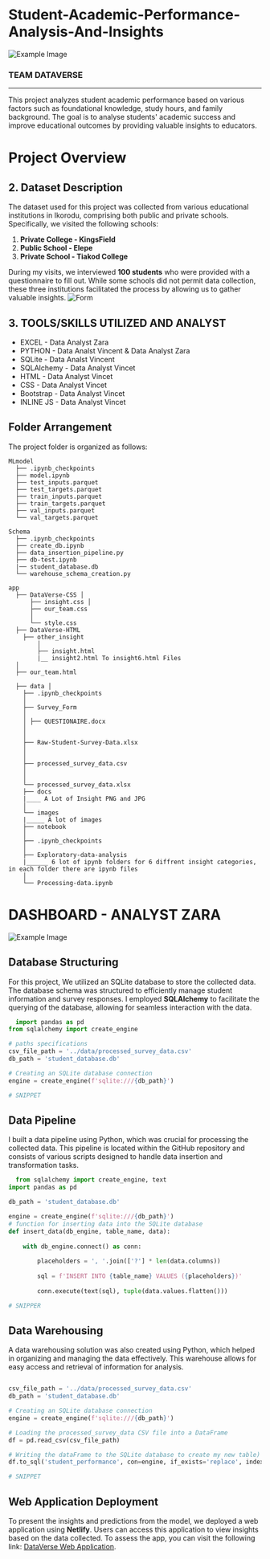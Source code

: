 # Student-Academic-Performance-Analysis-And-Insights

![Example Image](/images/student.jpeg)
### TEAM DATAVERSE
***
This project analyzes student academic performance based on various factors such as foundational knowledge, study hours, and family background. The goal is to analyse students' academic success and improve educational outcomes by providing valuable insights to educators.

# Project Overview

## 2. Dataset Description

The dataset used for this project was collected from various educational institutions in Ikorodu, comprising both public and private schools. Specifically, we visited the following schools:

1. **Private College - KingsField**
2. **Public School - Elepe**
3. **Private School - Tiakod College**

During my visits, we interviewed **100 students** who were provided with a questionnaire to fill out. While some schools did not permit data collection, these three institutions facilitated the process by allowing us to gather valuable insights.
![Form](/images/formimg.jpeg)


## 3. TOOLS/SKILLS UTILIZED AND ANALYST
- EXCEL - Data Analyst Zara
- PYTHON - Data Analst Vincent & Data Analyst Zara
- SQLite - Data Analst Vincent
- SQLAlchemy - Data Analyst Vincet
- HTML - Data Analyst Vincet
- CSS - Data Analyst Vincet
- Bootstrap - Data Analyst Vincet
- INLINE JS - Data Analyst Vincet

## Folder Arrangement

The project folder is organized as follows:

```
MLmodel
  ├── .ipynb_checkpoints 
  ├── model.ipynb 
  ├── test_inputs.parquet 
  ├── test_targets.parquet 
  ├── train_inputs.parquet 
  ├── train_targets.parquet 
  ├── val_inputs.parquet 
  └── val_targets.parquet

Schema 
  ├── .ipynb_checkpoints 
  ├── create_db.ipynb 
  ├── data_insertion_pipeline.py 
  ├── db-test.ipynb 
  |── student_database.db 
  └── warehouse_schema_creation.py

app 
  ├── DataVerse-CSS │ 
      ├── insight.css │ 
      ├── our_team.css  
      │ 
      └── style.css 
  ├── DataVerse-HTML 
    ├── other_insight 
        │ 
        ├── insight.html 
        |__ insight2.html To insight6.html Files
  │ 
  ├── our_team.html 
  
  ├── data │ 
    ├── .ipynb_checkpoints 
    │ 
    ├── Survey_Form 
    │  
    │ ├── QUESTIONAIRE.docx 
    │ 
    │ 
    ├── Raw-Student-Survey-Data.xlsx 
    │ 
    │ 
    ├── processed_survey_data.csv 
    │ 
    │ 
    └── processed_survey_data.xlsx 
    ├── docs 
    |____ A Lot of Insight PNG and JPG
    │ 
    └── images 
    |_____ A lot of images
    ├── notebook 
    │ 
    ├── .ipynb_checkpoints 
    │ 
    ├── Exploratory-data-analysis 
    |______ 6 lot of ipynb folders for 6 diffrent insight categories, in each folder there are ipynb files
    │     
    └── Processing-data.ipynb
```

# DASHBOARD - ANALYST ZARA
![Example Image](/images/dashboard.jpeg)

## Database Structuring

For this project, We utilized an SQLite database to store the collected data. The database schema was structured to efficiently manage student information and survey responses. I employed **SQLAlchemy** to facilitate the querying of the database, allowing for seamless interaction with the data.

```python
  import pandas as pd
from sqlalchemy import create_engine

# paths specifications 
csv_file_path = '../data/processed_survey_data.csv' 
db_path = 'student_database.db' 

# Creating an SQLite database connection
engine = create_engine(f'sqlite:///{db_path}')

# SNIPPET
```

## Data Pipeline

I built a data pipeline using Python, which was crucial for processing the collected data. This pipeline is located within the GitHub repository and consists of various scripts designed to handle data insertion and transformation tasks.

``` python
  from sqlalchemy import create_engine, text
import pandas as pd

db_path = 'student_database.db'

engine = create_engine(f'sqlite:///{db_path}')
# function for inserting data into the SQLite database
def insert_data(db_engine, table_name, data):
    
    with db_engine.connect() as conn:
        
        placeholders = ', '.join(['?'] * len(data.columns))
        
        sql = f'INSERT INTO {table_name} VALUES ({placeholders})'
        
        conn.execute(text(sql), tuple(data.values.flatten()))

# SNIPPER

```

## Data Warehousing

A data warehousing solution was also created using Python, which helped in organizing and managing the data effectively. This warehouse allows for easy access and retrieval of information for analysis.
```python

csv_file_path = '../data/processed_survey_data.csv'
db_path = 'student_database.db'

# Creating an SQLite database connection
engine = create_engine(f'sqlite:///{db_path}')

# Loading the processed_survey_data CSV file into a DataFrame
df = pd.read_csv(csv_file_path)

# Writing the dataFrame to the SQLite database to create my new table)
df.to_sql('student_performance', con=engine, if_exists='replace', index=False)

# SNIPPET

```

## Web Application Deployment

To present the insights and predictions from the model, we deployed a web application using **Netlify**. Users can access this application to view insights based on the data collected. To assess the app, you can visit the following link: [DataVerse Web Application](https://magical-starburst-aa756b.netlify.app).

